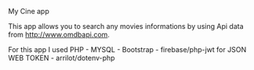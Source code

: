 My Cine app

This app allows you to search any movies informations by using Api data from http://www.omdbapi.com.

For this app I used PHP - MYSQL - Bootstrap - firebase/php-jwt for JSON WEB TOKEN - arrilot/dotenv-php 
